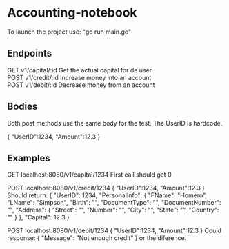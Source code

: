 # Accounting-notebook
To launch the project use: "go run main.go"

## Endpoints

GET    v1/capital/:id       Get the actual capital for de user      
POST   v1/credit/:id        Increase money into an account      
POST   v1/debit/:id         Decrease money from an account

## Bodies
Both post methods use the same body for the test. The UserID is hardcode.

{
	"UserID":1234,
	"Amount":12.3
}

## Examples

GET localhost:8080/v1/capital/1234 First call should get 0

POST localhost:8080/v1/credit/1234
{
	"UserID":1234,
	"Amount":12.3
}
Should return:
{
  "UserID": 1234,
  "PersonalInfo": {
    "FName": "Homero",
    "LName": "Simpson",
    "Birth": "",
    "DocumentType": "",
    "DocumentNumber": "",
    "Address": {
      "Street": "",
      "Number": "",
      "City": "",
      "State": "",
      "Country": ""
    }
  },
  "Capital": 12.3
}

POST localhost:8080/v1/debit/1234
{
	"UserID":1234,
	"Amount":12.3
}
Could response:
{
  "Message": "Not enough credit"
}
or the diference.
